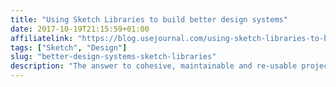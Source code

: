 ```yaml
---
title: "Using Sketch Libraries to build better design systems"
date: 2017-10-19T21:15:59+01:00
affiliatelink: "https://blog.usejournal.com/using-sketch-libraries-to-build-a-better-ui-design-system-part-1-26f5660f3c98"
tags: ["Sketch", "Design"]
slug: "better-design-systems-sketch-libraries"
description: "The answer to cohesive, maintainable and re-usable projects"
---
```

